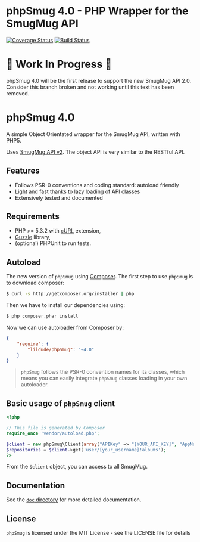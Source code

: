 phpSmug 4.0 - PHP Wrapper for the SmugMug API
=============================================

[![Coverage Status](https://coveralls.io/repos/lildude/phpSmug/badge.svg?branch=master&service=github)](https://coveralls.io/github/lildude/phpSmug?branch=master) [![Build Status](https://travis-ci.org/lildude/phpSmug.svg)](https://travis-ci.org/lildude/phpSmug)

# :construction: Work In Progress :construction: #

phpSmug 4.0 will be the first release to support the new SmugMug API 2.0. Consider this branch broken and not working until this text has been removed.

# phpSmug 4.0

A simple Object Orientated wrapper for the SmugMug API, written with PHP5.

Uses [SmugMug API v2](https://api.smugmug.com/api/v2/doc/index.html). The object API is very similar to the RESTful API.

## Features

* Follows PSR-0 conventions and coding standard: autoload friendly
* Light and fast thanks to lazy loading of API classes
* Extensively tested and documented

## Requirements

* PHP >= 5.3.2 with [cURL](http://php.net/manual/en/book.curl.php) extension,
* [Guzzle](https://github.com/guzzle/guzzle) library,
* (optional) PHPUnit to run tests.

## Autoload

The new version of `phpSmug` using [Composer](http://getcomposer.org).
The first step to use `phpSmug` is to download composer:

```bash
$ curl -s http://getcomposer.org/installer | php
```

Then we have to install our dependencies using:
```bash
$ php composer.phar install
```
Now we can use autoloader from Composer by:

```json
{
    "require": {
        "lildude/phpSmug": "~4.0"
    }
}
```

> `phpSmug` follows the PSR-0 convention names for its classes, which means you can easily integrate `phpSmug` classes loading in your own autoloader.

## Basic usage of `phpSmug` client

```php
<?php

// This file is generated by Composer
require_once 'vendor/autoload.php';

$client = new phpSmug\Client(array("APIKey" => "[YOUR_API_KEY]", "AppName" => "Your CoolApp/1.0 (http://yourapp.com)"));
$repositories = $client->get('user/[your_username]!albums');
?>
```

From the `$client` object, you can access to all SmugMug.

## Documentation

See the [`doc` directory](doc/) for more detailed documentation.

## License

`phpSmug` is licensed under the MIT License - see the LICENSE file for details
